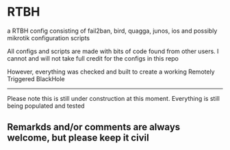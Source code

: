 # RTBH

a RTBH config consisting of fail2ban, bird, quagga, junos, ios and possibly mikrotik configuration scripts

All configs and scripts are made with bits of code found from other users.
I cannot and will not take full credit for the configs in this repo

However, everything was checked and built to create a working Remotely Triggered BlackHole

---
Please note this is still under construction at this moment. Everything is still being populated and tested

Remarkds and/or comments are always welcome, but please keep it civil
---